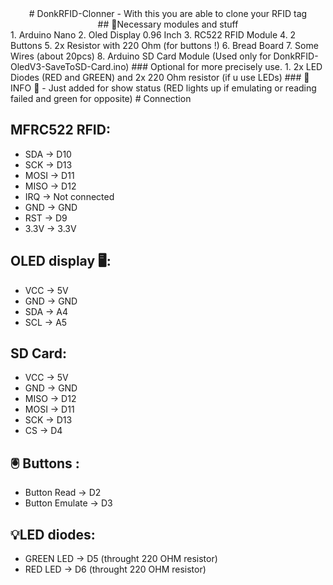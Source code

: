 <div align="center">
  # DonkRFID-Clonner
  - With this you are able to clone your RFID tag
</div>
<div align="center">
  ## 📝Necessary modules and stuff
</div>
1. Arduino Nano
2. Oled Display 0.96 Inch
3. RC522 RFID Module
4. 2 Buttons
5. 2x Resistor with 220 Ohm (for buttons !)
6. Bread Board
7. Some Wires (about 20pcs)
8. Arduino SD Card Module (Used only for DonkRFID-OledV3-SaveToSD-Card.ino) 
### Optional for more precisely use.
1. 2x LED Diodes (RED and GREEN) and 2x 220 Ohm resistor (if u use LEDs)
### 📣 INFO 📣
- Just added for show status (RED lights up if emulating or reading failed and green for opposite)
# Connection

## MFRC522 RFID:
- SDA -> D10
- SCK -> D13
- MOSI -> D11
- MISO -> D12
- IRQ -> Not connected
- GND -> GND
- RST -> D9
- 3.3V -> 3.3V

## OLED display 🖥:
- VCC -> 5V
- GND -> GND
- SDA -> A4
- SCL -> A5

## SD Card:
- VCC -> 5V
- GND -> GND
- MISO -> D12
- MOSI -> D11
- SCK -> D13
- CS -> D4

## 🖲 Buttons :
- Button Read -> D2
- Button Emulate -> D3

## 💡LED diodes:
- GREEN LED -> D5 (throught 220 OHM resistor)
- RED LED -> D6 (throught 220 OHM resistor)
